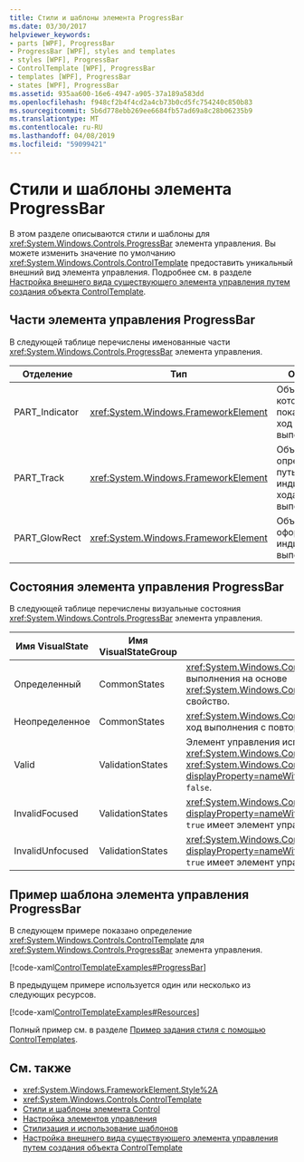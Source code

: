 ```yaml
---
title: Стили и шаблоны элемента ProgressBar
ms.date: 03/30/2017
helpviewer_keywords:
- parts [WPF], ProgressBar
- ProgressBar [WPF], styles and templates
- styles [WPF], ProgressBar
- ControlTemplate [WPF], ProgressBar
- templates [WPF], ProgressBar
- states [WPF], ProgressBar
ms.assetid: 935aa600-16e6-4947-a905-37a189a583dd
ms.openlocfilehash: f948cf2b4f4cd2a4cb73b0cd5fc754240c850b83
ms.sourcegitcommit: 5b6d778ebb269ee6684fb57ad69a8c28b06235b9
ms.translationtype: MT
ms.contentlocale: ru-RU
ms.lasthandoff: 04/08/2019
ms.locfileid: "59099421"
---
```

# <a name="progressbar-styles-and-templates"></a>Стили и шаблоны элемента ProgressBar
В этом разделе описываются стили и шаблоны для <xref:System.Windows.Controls.ProgressBar> элемента управления. Вы можете изменить значение по умолчанию <xref:System.Windows.Controls.ControlTemplate> предоставить уникальный внешний вид элемента управления. Подробнее см. в разделе [Настройка внешнего вида существующего элемента управления путем создания объекта ControlTemplate](customizing-the-appearance-of-an-existing-control.md).  
  
## <a name="progressbar-parts"></a>Части элемента управления ProgressBar  
 В следующей таблице перечислены именованные части <xref:System.Windows.Controls.ProgressBar> элемента управления.  
  
|Отделение|Тип|Описание|  
|-|-|-|  
|PART_Indicator|<xref:System.Windows.FrameworkElement>|Объект, который показывает ход выполнения.|  
|PART_Track|<xref:System.Windows.FrameworkElement>|Объект, определяющий путь индикатора хода выполнения.|  
|PART_GlowRect|<xref:System.Windows.FrameworkElement>|Объект, оформляющий индикатор выполнения.|  
  
## <a name="progressbar-states"></a>Состояния элемента управления ProgressBar  
 В следующей таблице перечислены визуальные состояния <xref:System.Windows.Controls.ProgressBar> элемента управления.  
  
|Имя VisualState|Имя VisualStateGroup|Описание|  
|----------------------|---------------------------|-----------------|  
|Определенный|CommonStates|<xref:System.Windows.Controls.ProgressBar> сообщает о ходе выполнения на основе <xref:System.Windows.Controls.Primitives.RangeBase.Value%2A> свойство.|  
|Неопределенное|CommonStates|<xref:System.Windows.Controls.ProgressBar> показывает общий ход выполнения с повторяющийся шаблон.|  
|Valid|ValidationStates|Элемент управления использует <xref:System.Windows.Controls.Validation> класс и <xref:System.Windows.Controls.Validation.HasError%2A?displayProperty=nameWithType> присоединенное свойство `false`.|  
|InvalidFocused|ValidationStates|<xref:System.Windows.Controls.Validation.HasError%2A?displayProperty=nameWithType> Присоединенное свойство `true` имеет элемент управления имеет фокус.|  
|InvalidUnfocused|ValidationStates|<xref:System.Windows.Controls.Validation.HasError%2A?displayProperty=nameWithType> Присоединенное свойство `true` имеет элемент управления не имеет фокуса.|  
  
## <a name="progressbar-controltemplate-example"></a>Пример шаблона элемента управления ProgressBar  
 В следующем примере показано определение <xref:System.Windows.Controls.ControlTemplate> для <xref:System.Windows.Controls.ProgressBar> элемента управления.  
  
 [!code-xaml[ControlTemplateExamples#ProgressBar](~/samples/snippets/csharp/VS_Snippets_Wpf/ControlTemplateExamples/CS/resources/progressbar.xaml#progressbar)]  
  
 В предыдущем примере используется один или несколько из следующих ресурсов.  
  
 [!code-xaml[ControlTemplateExamples#Resources](~/samples/snippets/csharp/VS_Snippets_Wpf/ControlTemplateExamples/CS/resources/shared.xaml#resources)]  
  
 Полный пример см. в разделе [Пример задания стиля с помощью ControlTemplates](https://github.com/Microsoft/WPF-Samples/tree/master/Styles%20&%20Templates/IntroToStylingAndTemplating).  
  
## <a name="see-also"></a>См. также

- <xref:System.Windows.FrameworkElement.Style%2A>
- <xref:System.Windows.Controls.ControlTemplate>
- [Стили и шаблоны элемента Control](control-styles-and-templates.md)
- [Настройка элементов управления](control-customization.md)
- [Стилизация и использование шаблонов](styling-and-templating.md)
- [Настройка внешнего вида существующего элемента управления путем создания объекта ControlTemplate](customizing-the-appearance-of-an-existing-control.md)
